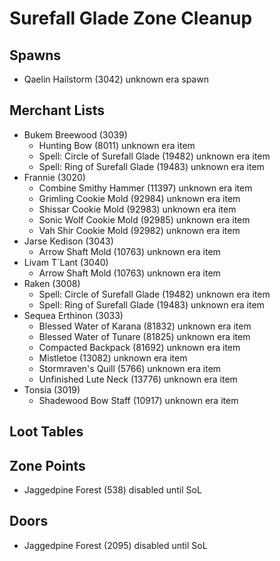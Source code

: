# Surefall Glade Zone Cleanup

## Spawns

* Qaelin Hailstorm (3042) unknown era spawn

## Merchant Lists

* Bukem Breewood (3039)
  * Hunting Bow (8011) unknown era item
  * Spell: Circle of Surefall Glade (19482) unknown era item
  * Spell: Ring of Surefall Glade (19483) unknown era item
* Frannie (3020)
  * Combine Smithy Hammer (11397) unknown era item
  * Grimling Cookie Mold (92984) unknown era item
  * Shissar Cookie Mold (92983) unknown era item
  * Sonic Wolf Cookie Mold (92985) unknown era item
  * Vah Shir Cookie Mold (92982) unknown era item
* Jarse Kedison (3043)
  * Arrow Shaft Mold (10763) unknown era item
* Livam T`Lant (3040)
  * Arrow Shaft Mold (10763) unknown era item
* Raken (3008)
  * Spell: Circle of Surefall Glade (19482) unknown era item
  * Spell: Ring of Surefall Glade (19483) unknown era item
* Sequea Erthinon (3033)
  * Blessed Water of Karana (81832) unknown era item
  * Blessed Water of Tunare (81825) unknown era item
  * Compacted Backpack (81692) unknown era item
  * Mistletoe (13082) unknown era item
  * Stormraven's Quill (5766) unknown era item
  * Unfinished Lute Neck (13776) unknown era item
* Tonsia (3019)
  * Shadewood Bow Staff (10917) unknown era item

## Loot Tables

## Zone Points

* Jaggedpine Forest (538) disabled until SoL

## Doors 

* Jaggedpine Forest (2095) disabled until SoL
